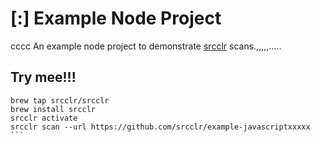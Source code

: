 # [:] Example Node Project
cccc
An example node project to demonstrate [srcclr](https://www.srcclr.com) scans.,,,,,.....

## Try mee!!!

```````
brew tap srcclr/srcclr
brew install srcclr
srcclr activate
srcclr scan --url https://github.com/srcclr/example-javascriptxxxxx
```
